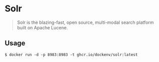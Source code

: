 # Solr

> Solr is the blazing-fast, open source, multi-modal search platform built on Apache Lucene.

## Usage

`$ docker run -d -p 8983:8983 -t ghcr.io/dockenv/solr:latest`
